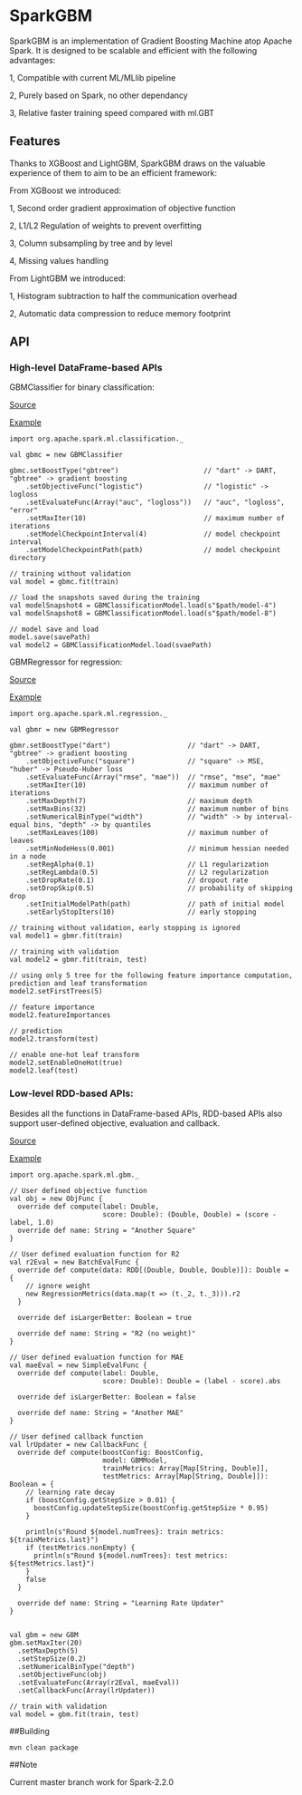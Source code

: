 # SparkGBM
SparkGBM is an implementation of Gradient Boosting Machine atop Apache Spark.
It is designed to be scalable and efficient with the following advantages:

1, Compatible with current ML/MLlib pipeline

2, Purely based on Spark, no other dependancy

3, Relative faster training speed compared with ml.GBT


## Features
Thanks to XGBoost and LightGBM, SparkGBM draws on the valuable experience of them to aim to be an efficient framework:

From XGBoost we introduced:

1, Second order gradient approximation of objective function

2, L1/L2 Regulation of weights to prevent overfitting

3, Column subsampling by tree and by level

4, Missing values handling

From LightGBM we introduced:

1, Histogram subtraction to half the communication overhead

2, Automatic data compression to reduce memory footprint


## API

### High-level DataFrame-based APIs

GBMClassifier for binary classification:

[Source](https://github.com/zhengruifeng/SparkGBM/blob/master/src/main/scala/org/apache/spark/ml/classification/GBMClassifier.scala)

[Example](https://github.com/zhengruifeng/SparkGBM/blob/master/src/main/scala/example/GBMClassifierExample.scala)

    import org.apache.spark.ml.classification._
    
    val gbmc = new GBMClassifier
    
    gbmc.setBoostType("gbtree")                     // "dart" -> DART, "gbtree" -> gradient boosting
        .setObjectiveFunc("logistic")               // "logistic" -> logloss
        .setEvaluateFunc(Array("auc", "logloss"))   // "auc", "logloss", "error"
        .setMaxIter(10)                             // maximum number of iterations
        .setModelCheckpointInterval(4)              // model checkpoint interval
        .setModelCheckpointPath(path)               // model checkpoint directory
    
    // training without validation
    val model = gbmc.fit(train)
    
    // load the snapshots saved during the training
    val modelSnapshot4 = GBMClassificationModel.load(s"$path/model-4")
    val modelSnapshot8 = GBMClassificationModel.load(s"$path/model-8")

    // model save and load
    model.save(savePath)
    val model2 = GBMClassificationModel.load(svaePath)

GBMRegressor for regression: 

[Source](https://github.com/zhengruifeng/SparkGBM/blob/master/src/main/scala/org/apache/spark/ml/regression/GBMRegressor.scala)

[Example](https://github.com/zhengruifeng/SparkGBM/blob/master/src/main/scala/example/GBMRegressorExample.scala)


    import org.apache.spark.ml.regression._
    
    val gbmr = new GBMRegressor
    
    gbmr.setBoostType("dart")                   // "dart" -> DART, "gbtree" -> gradient boosting
        .setObjectiveFunc("square")             // "square" -> MSE, "huber" -> Pseudo-Huber loss
        .setEvaluateFunc(Array("rmse", "mae"))  // "rmse", "mse", "mae"
        .setMaxIter(10)                         // maximum number of iterations
        .setMaxDepth(7)                         // maximum depth
        .setMaxBins(32)                         // maximum number of bins
        .setNumericalBinType("width")           // "width" -> by interval-equal bins, "depth" -> by quantiles 
        .setMaxLeaves(100)                      // maximum number of leaves
        .setMinNodeHess(0.001)                  // minimum hessian needed in a node
        .setRegAlpha(0.1)                       // L1 regularization
        .setRegLambda(0.5)                      // L2 regularization
        .setDropRate(0.1)                       // dropout rate
        .setDropSkip(0.5)                       // probability of skipping drop
        .setInitialModelPath(path)              // path of initial model
        .setEarlyStopIters(10)                  // early stopping
    
    // training without validation, early stopping is ignored
    val model1 = gbmr.fit(train) 
    
    // training with validation
    val model2 = gbmr.fit(train, test)
    
    // using only 5 tree for the following feature importance computation, prediction and leaf transformation 
    model2.setFirstTrees(5)
    
    // feature importance
    model2.featureImportances
    
    // prediction
    model2.transform(test)
    
    // enable one-hot leaf transform
    model2.setEnableOneHot(true)
    model2.leaf(test)
   

### Low-level RDD-based APIs:

Besides all the functions in DataFrame-based APIs, RDD-based APIs also support user-defined objective, evaluation and callback.

[Source](https://github.com/zhengruifeng/SparkGBM/blob/master/src/main/scala/org/apache/spark/ml/gbm/GBM.scala)

[Example](https://github.com/zhengruifeng/SparkGBM/blob/master/src/main/scala/example/GBMExample.scala)

    import org.apache.spark.ml.gbm._
    
    // User defined objective function
    val obj = new ObjFunc {
      override def compute(label: Double,
                           score: Double): (Double, Double) = (score - label, 1.0)
      override def name: String = "Another Square"
    }

    // User defined evaluation function for R2
    val r2Eval = new BatchEvalFunc {
      override def compute(data: RDD[(Double, Double, Double)]): Double = {
        // ignore weight
        new RegressionMetrics(data.map(t => (t._2, t._3))).r2
      }

      override def isLargerBetter: Boolean = true

      override def name: String = "R2 (no weight)"
    }

    // User defined evaluation function for MAE
    val maeEval = new SimpleEvalFunc {
      override def compute(label: Double,
                           score: Double): Double = (label - score).abs

      override def isLargerBetter: Boolean = false

      override def name: String = "Another MAE"
    }

    // User defined callback function
    val lrUpdater = new CallbackFunc {
      override def compute(boostConfig: BoostConfig,
                           model: GBMModel,
                           trainMetrics: Array[Map[String, Double]],
                           testMetrics: Array[Map[String, Double]]): Boolean = {
        // learning rate decay
        if (boostConfig.getStepSize > 0.01) {
          boostConfig.updateStepSize(boostConfig.getStepSize * 0.95)
        }

        println(s"Round ${model.numTrees}: train metrics: ${trainMetrics.last}")
        if (testMetrics.nonEmpty) {
          println(s"Round ${model.numTrees}: test metrics: ${testMetrics.last}")
        }
        false
      }

      override def name: String = "Learning Rate Updater"
    }


    val gbm = new GBM
    gbm.setMaxIter(20)
      .setMaxDepth(5)
      .setStepSize(0.2)
      .setNumericalBinType("depth")
      .setObjectiveFunc(obj)
      .setEvaluateFunc(Array(r2Eval, maeEval))
      .setCallbackFunc(Array(lrUpdater))

    // train with validation
    val model = gbm.fit(train, test)
    



##Building

    mvn clean package
    
##Note

Current master branch work for Spark-2.2.0
